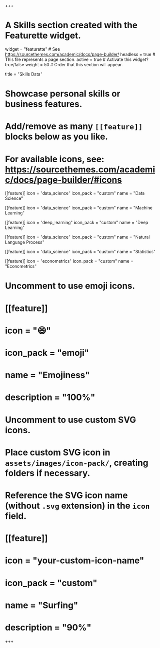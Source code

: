 +++
# A Skills section created with the Featurette widget.
widget = "featurette"  # See https://sourcethemes.com/academic/docs/page-builder/
headless = true  # This file represents a page section.
active = true  # Activate this widget? true/false
weight = 50  # Order that this section will appear.

title = "Skills Data"

# Showcase personal skills or business features.
# 
# Add/remove as many `[[feature]]` blocks below as you like.
# 
# For available icons, see: https://sourcethemes.com/academic/docs/page-builder/#icons

[[feature]]
  icon = "data_science"
  icon_pack = "custom"
  name = "Data Science"
  
[[feature]]
  icon = "data_science"
  icon_pack = "custom"
  name = "Machine Learning"

[[feature]]
  icon = "deep_learning"
  icon_pack = "custom"
  name = "Deep Learning"

[[feature]]
  icon = "data_science"
  icon_pack = "custom"
  name = "Natural Language Process"

[[feature]]
  icon = "data_science"
  icon_pack = "custom"
  name = "Statistics"

[[feature]]
  icon = "econometrics"
  icon_pack = "custom"
  name = "Econometrics"

# Uncomment to use emoji icons.
# [[feature]]
#  icon = ":smile:"
#  icon_pack = "emoji"
#  name = "Emojiness"
#  description = "100%"  

# Uncomment to use custom SVG icons.
# Place custom SVG icon in `assets/images/icon-pack/`, creating folders if necessary.
# Reference the SVG icon name (without `.svg` extension) in the `icon` field.
# [[feature]]
#  icon = "your-custom-icon-name"
#  icon_pack = "custom"
#  name = "Surfing"
#  description = "90%"

+++
